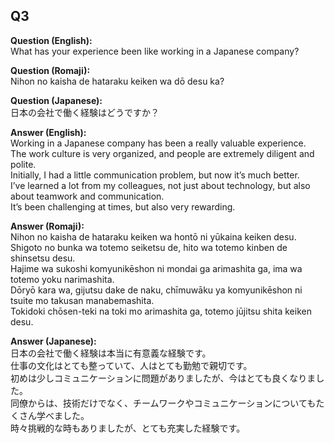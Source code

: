 ## Q3

**Question (English):**  
What has your experience been like working in a Japanese company?  

**Question (Romaji):**  
Nihon no kaisha de hataraku keiken wa dō desu ka?  

**Question (Japanese):**  
日本の会社で働く経験はどうですか？  

**Answer (English):**  
Working in a Japanese company has been a really valuable experience.  
The work culture is very organized, and people are extremely diligent and polite.  
Initially, I had a little communication problem, but now it’s much better.  
I’ve learned a lot from my colleagues, not just about technology, but also about teamwork and communication.  
It’s been challenging at times, but also very rewarding.  

**Answer (Romaji):**  
Nihon no kaisha de hataraku keiken wa hontō ni yūkaina keiken desu.  
Shigoto no bunka wa totemo seiketsu de, hito wa totemo kinben de shinsetsu desu.  
Hajime wa sukoshi komyunikēshon ni mondai ga arimashita ga, ima wa totemo yoku narimashita.  
Dōryō kara wa, gijutsu dake de naku, chīmuwāku ya komyunikēshon ni tsuite mo takusan manabemashita.  
Tokidoki chōsen-teki na toki mo arimashita ga, totemo jūjitsu shita keiken desu.  

**Answer (Japanese):**  
日本の会社で働く経験は本当に有意義な経験です。  
仕事の文化はとても整っていて、人はとても勤勉で親切です。  
初めは少しコミュニケーションに問題がありましたが、今はとても良くなりました。  
同僚からは、技術だけでなく、チームワークやコミュニケーションについてもたくさん学べました。  
時々挑戦的な時もありましたが、とても充実した経験です。
